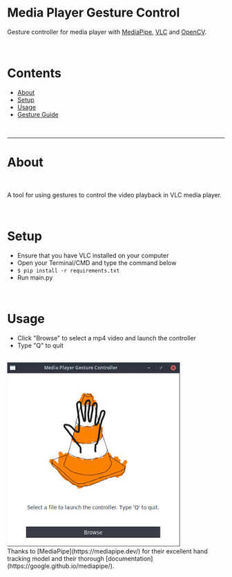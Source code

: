 # Media Player Gesture Control
Gesture controller for media player with [MediaPipe](https://mediapipe.dev/), [VLC](https://wiki.videolan.org/Python_bindings/) and [OpenCV](https://opencv.org/).

<br />

# Contents
* [About](#about)
* [Setup](#setup)
* [Usage](#usage)
* [Gesture Guide](#gesture-guide)

<br />

* * *

# About

<br />

A tool for using gestures to control the video playback in VLC media player.

<br />

# Setup
* Ensure that you have VLC installed on your computer
* Open your Terminal/CMD and type the command below
* `$ pip install -r requirements.txt`
* Run main.py


<br />

# Usage
* Click "Browse" to select a mp4 video and launch the controller
* Type "Q" to quit

<br />
<img src="/media/gui.jpeg" alt="GUI screenshot">
<br />
Thanks to [MediaPipe](https://mediapipe.dev/) for their excellent hand tracking model and their thorough [documentation](https://google.github.io/mediapipe/).

